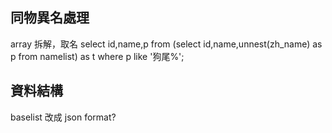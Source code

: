 

## 同物異名處理

array 拆解，取名
    select id,name,p from (select id,name,unnest(zh_name) as p from namelist) as t where p like '狗尾%';

## 資料結構

baselist 改成 json format?
